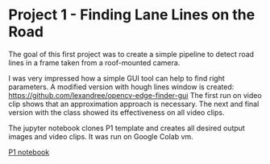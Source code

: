 # Project 1 - Finding Lane Lines on the Road

The goal of this first project was to create a simple pipeline to detect road lines in a frame taken from a roof-mounted camera.

I was very impressed how a simple GUI tool can help to find right parameters.
A modified version with hough lines window is created:
https://github.com/lexandree/opencv-edge-finder-gui
The first run on video clip shows that an approximation approach is necessary. The next and final version with the class showed its effectiveness on all video clips.

The jupyter notebook clones P1 template and creates all desired output images and video clips. It was run on Google Colab vm.

[P1 notebook](https://github.com/lexandree/udacity-autonomous-car/blob/master/project1/P1.ipynb)
